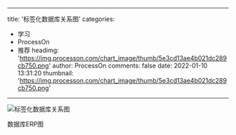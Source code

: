 
---
title: '标签化数据库关系图'
categories: 
 - 学习
 - ProcessOn
 - 推荐
headimg: 'https://img.processon.com/chart_image/thumb/5e3cd13ae4b021dc289cb750.png'
author: ProcessOn
comments: false
date: 2022-01-10 13:31:20
thumbnail: 'https://img.processon.com/chart_image/thumb/5e3cd13ae4b021dc289cb750.png'
---

<div>   
<img class="thumb" alt="标签化数据库关系图" src="https://img.processon.com/chart_image/thumb/5e3cd13ae4b021dc289cb750.png" referrerpolicy="no-referrer">
<p>数据库ERP图</p>  
</div>
            